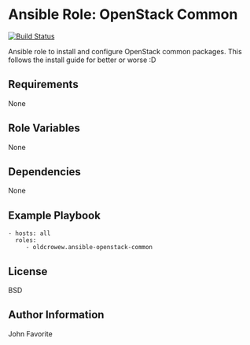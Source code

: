 # Ansible Role: OpenStack Common

[![Build Status](https://travis-ci.org/OldCrowEW/ansible-openstack-common.svg?branch=master)](https://travis-ci.org/OldCrowEW/ansible-openstack-common)

Ansible role to install and configure OpenStack common packages. This follows the install guide for better or worse :D

## Requirements

None

## Role Variables

None

Dependencies
------------

None

## Example Playbook

    - hosts: all
      roles:
         - oldcrowew.ansible-openstack-common

## License


BSD

## Author Information

John Favorite